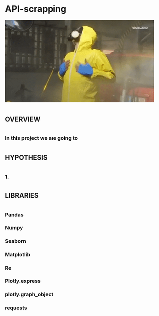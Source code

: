 # API-scrapping

![aquí había un gif de un tiburon](data/giphy.gif)

#
## **OVERVIEW**
#
### In this project we are going to 
#
## **HYPOTHESIS**
#
### 1. 

#
## **LIBRARIES**
#

### Pandas
### Numpy
### Seaborn
### Matplotlib
### Re
### Plotly.express
### plotly.graph_object
### requests